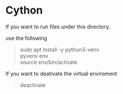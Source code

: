 # Cython 

If you want to run files under this directory. 

use the following 

> sudo apt install -y python3-venv    
> pyvenv env     
> source env/bin/activate  

If you want to deativate the virtual enviroment

> deactivate


